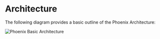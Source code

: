 # Architecture

The following diagram provides a basic outline of the Phoenix Architecture:

![Phoenix Basic Architecture](../.gitbook/assets/phoenix-basic-architecture.png)
